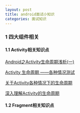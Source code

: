 ```yaml
---
layout: post
title: android面试小知识
categories: 面试知识
---
```

### 1 四大组件相关 ###
  

#### 1.1 Activity相关知识点 ####
  

[Android之Activity生命周期浅析(一)]("http://blog.csdn.net/javazejian/article/details/51932554")  

[Activity 生命周期 ——各种情况测试]("http://blog.csdn.net/qiantujava/article/details/21713257")  

[关于Activity各种情况下的生命周期]("https://www.jianshu.com/p/e46d449467d5")  

[深入理解Activity的生命周期]("https://www.jianshu.com/p/fb44584daee3")  

#### 1.2 Fragment相关知识点 ####